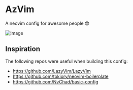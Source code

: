 # AzVim

A neovim config for awesome people 😎

![image](https://github.com/aaronmcadam/dotfiles/blob/main/nvim/.config/nvim/screenshots/dashboard.png?raw=true)

## Inspiration

The following repos were useful when building this config:

- https://github.com/LazyVim/LazyVim
- https://github.com/tokiory/neovim-boilerplate
- https://github.com/NvChad/basic-config

